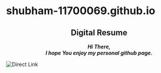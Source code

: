 <h1>shubham-11700069.github.io</h1>


<h2 align="center">Digital Resume</h2>

<p align="center">
  <b><i>Hi There, <br>I hope You enjoy my personal github page. 
    </i></b></p>


![Direct Link](https://shubham-11700069.github.io)
